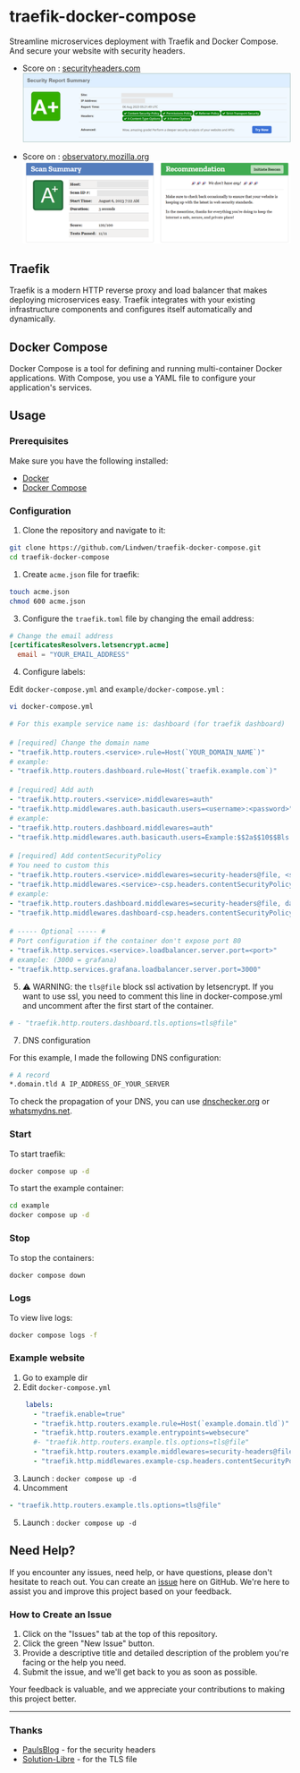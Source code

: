 # traefik-docker-compose

Streamline microservices deployment with Traefik and Docker Compose.
And secure your website with security headers.

* Score on : [securityheaders.com](https://securityheaders.com/)
![securityheaders_score](docs/img/securityheaders_score.png)

* Score on : [observatory.mozilla.org](https://observatory.mozilla.org/)
![observatory_score](docs/img/observatory_score.png)

## Traefik

Traefik is a modern HTTP reverse proxy and load balancer that makes deploying microservices easy. Traefik integrates with your existing infrastructure components and configures itself automatically and dynamically.

## Docker Compose

Docker Compose is a tool for defining and running multi-container Docker applications. With Compose, you use a YAML file to configure your application's services.

## Usage

### Prerequisites

Make sure you have the following installed:

- [Docker](https://docs.docker.com/get-docker/)
- [Docker Compose](https://docs.docker.com/compose/install/)

### Configuration

1. Clone the repository and navigate to it:

```bash
git clone https://github.com/Lindwen/traefik-docker-compose.git
cd traefik-docker-compose
```

1. Create `acme.json` file for traefik:

```bash
touch acme.json
chmod 600 acme.json
```

3. Configure the `traefik.toml` file by changing the email address:

```toml
# Change the email address
[certificatesResolvers.letsencrypt.acme]
  email = "YOUR_EMAIL_ADDRESS"
```

4. Configure labels:

Edit `docker-compose.yml` and `example/docker-compose.yml` :
```bash
vi docker-compose.yml
```

```yml
# For this example service name is: dashboard (for traefik dashboard)

# [required] Change the domain name
- "traefik.http.routers.<service>.rule=Host(`YOUR_DOMAIN_NAME`)"
# example:
- "traefik.http.routers.dashboard.rule=Host(`traefik.example.com`)"

# [required] Add auth
- "traefik.http.routers.<service>.middlewares=auth"
- "traefik.http.middlewares.auth.basicauth.users=<username>:<password>" # password generated with htpasswd (Bcrypt) and double $
# example:
- "traefik.http.routers.dashboard.middlewares=auth"
- "traefik.http.middlewares.auth.basicauth.users=Example:$$2a$$10$$Bls.hNkCW3m4lBz9a592IOfom6U0dmFvIP9UUz.4VWbWF0x8Kn3WG"

# [required] Add contentSecurityPolicy
# You need to custom this
- "traefik.http.routers.<service>.middlewares=security-headers@file, <service>-csp"
- "traefik.http.middlewares.<service>-csp.headers.contentSecurityPolicy=<policies>"
# example:
- "traefik.http.routers.dashboard.middlewares=security-headers@file, dashboard-csp"
- "traefik.http.middlewares.dashboard-csp.headers.contentSecurityPolicy=default-src 'none'; script-src 'self' https://traefik.github.io; connect-src 'self'; img-src 'self' data:; style-src 'self' 'unsafe-inline'; font-src 'self'; object-src 'none'; frame-ancestors 'none'; form-action 'none'; base-uri 'none';"

# ----- Optional ----- #
# Port configuration if the container don't expose port 80
- "traefik.http.services.<service>.loadbalancer.server.port=<port>"
# example: (3000 = grafana)
- "traefik.http.services.grafana.loadbalancer.server.port=3000"
```

5. ⚠️ WARNING: the `tls@file` block ssl activation by letsencrypt.
If you want to use ssl, you need to comment this line in docker-compose.yml and uncomment after the first start of the container.

```toml
# - "traefik.http.routers.dashboard.tls.options=tls@file"
```

7. DNS configuration

For this example, I made the following DNS configuration:

```bash
# A record
*.domain.tld A IP_ADDRESS_OF_YOUR_SERVER
```
To check the propagation of your DNS, you can use [dnschecker.org](https://dnschecker.org/) or [whatsmydns.net](https://www.whatsmydns.net/).

### Start

To start traefik:

```bash
docker compose up -d
```

To start the example container:
```bash
cd example
docker compose up -d
```

### Stop

To stop the containers:

```bash
docker compose down
```

### Logs

To view live logs:

```bash
docker compose logs -f
```

### Example website

1. Go to example dir
2. Edit `docker-compose.yml`
```yml
    labels:
      - "traefik.enable=true"
      - "traefik.http.routers.example.rule=Host(`example.domain.tld`)"   # --> Change domain
      - "traefik.http.routers.example.entrypoints=websecure"
      #- "traefik.http.routers.example.tls.options=tls@file"
      - "traefik.http.routers.example.middlewares=security-headers@file, example-csp"
      - "traefik.http.middlewares.example-csp.headers.contentSecurityPolicy=script-src 'self'; style-src 'self';"
```
3. Launch : `docker compose up -d`
4. Uncomment 
```yml
- "traefik.http.routers.example.tls.options=tls@file"
```
5. Launch : `docker compose up -d`

## Need Help?

If you encounter any issues, need help, or have questions, please don't hesitate to reach out. You can create an [issue](https://github.com/Lindwen/traefik-docker-compose/issues/new) here on GitHub. We're here to assist you and improve this project based on your feedback.

### How to Create an Issue

1. Click on the "Issues" tab at the top of this repository.
2. Click the green "New Issue" button.
3. Provide a descriptive title and detailed description of the problem you're facing or the help you need.
4. Submit the issue, and we'll get back to you as soon as possible.

Your feedback is valuable, and we appreciate your contributions to making this project better.

---

### Thanks

* [PaulsBlog](https://www.paulsblog.dev/harden-your-website-with-traefik-and-security-headers/) - for the security headers
* [Solution-Libre](https://github.com/solution-libre/docker-traefik) - for the TLS file